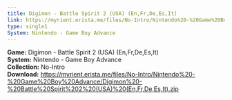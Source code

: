 ```yaml
---
title: Digimon - Battle Spirit 2 (USA) (En,Fr,De,Es,It)
link: https://myrient.erista.me/files/No-Intro/Nintendo%20-%20Game%20Boy%20Advance/Digimon%20-%20Battle%20Spirit%202%20(USA)%20(En,Fr,De,Es,It).zip
type: single1
System: Nintendo - Game Boy Advance
---
```

<b>Game:</b> Digimon - Battle Spirit 2 (USA) (En,Fr,De,Es,It)<br>
<b>System:</b> Nintendo - Game Boy Advance<br>
<b>Collection:</b> No-Intro<br>
<b>Download:</b> https://myrient.erista.me/files/No-Intro/Nintendo%20-%20Game%20Boy%20Advance/Digimon%20-%20Battle%20Spirit%202%20(USA)%20(En,Fr,De,Es,It).zip